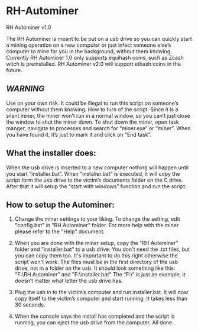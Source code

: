 # RH-Autominer
RH Autominer v1.0

The RH Autominer is meant to be put on a usb drive so you can quickly start a mining operation
on a new computer or just infect someone else’s computer to mine for you in the background, without them knowing. 
Currently RH Autominer 1.0 only supports equihash coins, such as Zcash witch is preinstalled.
RH Autominer v2.0 will support ethash coins in the future.

## *WARNING*
Use on your own risk. 
It could be illegal to run this script on someone’s computer without them knowing.
How to turn of the script: 
Since it is a silent miner, the miner won’t run in a normal window, so you can’t just close the window to shut the miner down.
To shut down the miner, open task manger, navigate to processes and search for “miner.exe” or “miner”.
When you have found it, it’s just to mark it and click on “End task”.



## What the installer does:
When the usb drive is inserted to a new computer nothing will happen until you start “installer.bat”.
When “installer.bat” is executed, it will copy the script form the usb drive to the victim’s documents folder on the C drive.
After that it will setup the “start with windows” function and run the script.



## How to setup the Autominer:
1. Change the miner settings to your liking.
To change the setting, edit "config.bat" in "RH Autominer" folder.
For more help with the miner please refer to the "Help" document.

2. When you are done with the miner setup, copy the "RH Autominer" folder and "installer.bat" to a usb drive.
You don't need the .txt files, but you can copy them too. It's important to do this right otherwise the script won't work.
The files must be in the first directory of the usb drive, not in a folder on the usb.
It should look something like this: "F:\RH Autominer" and "F:\installer.bat"
The “F:\” is just an example, it doesn’t matter what letter the usb drive has.

3. Plug the usb in to the victim’s computer and run installer.bat.
It will now copy itself to the victim’s computer and start running. It takes less than 30 seconds.

4. When the console says the install has completed and the script is running, you can eject the usb drive from the computer.
All done.
